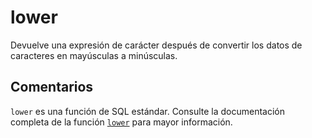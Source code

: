 ﻿---
SidebarGroup: "Funciones de texto"
Autogenerated: true
---

# lower

Devuelve una expresión de carácter después de convertir los datos de caracteres en mayúsculas a minúsculas.

## Comentarios 

`lower` es una función de SQL estándar. Consulte la documentación completa de la función [`lower`](https://learn.microsoft.com/es-es/sql/t-sql/functions/lower-transact-sql) para mayor información.
